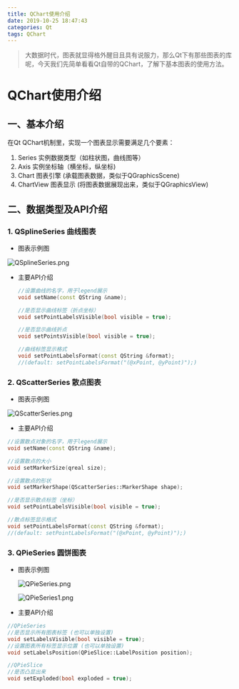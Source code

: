 ```yaml
---
title: QChart使用介绍
date: 2019-10-25 18:47:43
categories: Qt
tags: QChart
---
```






>
>
>大数据时代，图表就显得格外醒目且具有说服力，那么Qt下有那些图表的库呢，今天我们先简单看看Qt自带的QChart，了解下基本图表的使用方法。



<!--more-->

# QChart使用介绍

## 一、基本介绍

在Qt QChart机制里，实现一个图表显示需要满足几个要素：

1. Series 实例数据类型（如柱状图，曲线图等）
2. Axis 实例坐标轴（横坐标，纵坐标)
3. Chart 图表引擎 (承载图表数据，类似于QGraphicsScene)
4. ChartView 图表显示 (将图表数据展现出来，类似于QGraphicsView)

## 二、数据类型及API介绍

### 1. QSplineSeries 曲线图表

- 图表示例图

![QSplineSeries.png](http://nas.masterxx.top:10088/images/2021/05/23/QSplineSeries.png)

- 主要API介绍

  ```c++
  //设置曲线的名字，用于legend展示
  void setName(const QString &name);
  
  //是否显示曲线标签（折点坐标）
  void setPointLabelsVisible(bool visible = true);
  
  //是否显示曲线折点
  void setPointsVisible(bool visible = true);
  
  //曲线标签显示格式
  void setPointLabelsFormat(const QString &format);
  //(default: setPointLabelsFormat("(@xPoint, @yPoint)");)
  ```

  

### 2. QScatterSeries 散点图表

- 图表示例图

![QScatterSeries.png](http://nas.masterxx.top:10088/images/2021/05/23/QScatterSeries.png)

- 主要API介绍

```c++
//设置散点对象的名字，用于legend展示
void setName(const QString &name);

//设置散点的大小
void setMarkerSize(qreal size);

//设置散点的形状
void setMarkerShape(QScatterSeries::MarkerShape shape);

//是否显示散点标签（坐标）
void setPointLabelsVisible(bool visible = true);

//散点标签显示格式
void setPointLabelsFormat(const QString &format);
//(default: setPointLabelsFormat("(@xPoint, @yPoint)");)
```

### 3. QPieSeries 圆饼图表

- 图表示例图

  ![QPieSeries.png](http://nas.masterxx.top:10088/images/2021/05/23/QPieSeries.png)

  ![QPieSeries1.png](http://nas.masterxx.top:10088/images/2021/05/23/QPieSeries1.png)

- 主要API介绍

```c++
//QPieSeries
//是否显示所有图表标签 (也可以单独设置)
void setLabelsVisible(bool visible = true);
//设置图表所有标签显示位置 (也可以单独设置)
void setLabelsPosition(QPieSlice::LabelPosition position);

//QPieSlice
//是否凸显出来
void setExploded(bool exploded = true);

```

